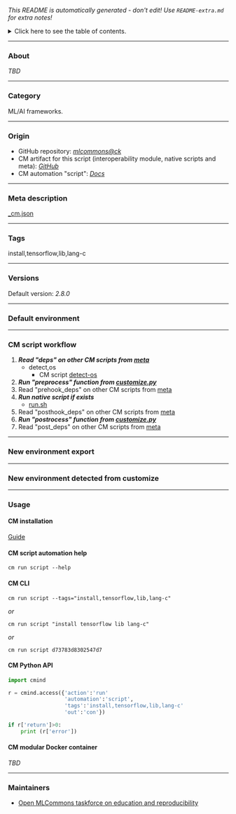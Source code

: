 *This README is automatically generated - don't edit! Use `README-extra.md` for extra notes!*

<details>
<summary>Click here to see the table of contents.</summary>

* [About](#about)
* [Category](#category)
* [Origin](#origin)
* [Meta description](#meta-description)
* [Tags](#tags)
* [Versions](#versions)
* [Default environment](#default-environment)
* [CM script workflow](#cm-script-workflow)
* [New environment export](#new-environment-export)
* [New environment detected from customize](#new-environment-detected-from-customize)
* [Usage](#usage)
  * [ CM installation](#cm-installation)
  * [ CM script automation help](#cm-script-automation-help)
  * [ CM CLI](#cm-cli)
  * [ CM Python API](#cm-python-api)
  * [ CM modular Docker container](#cm-modular-docker-container)
* [Maintainers](#maintainers)

</details>

___
### About

*TBD*
___
### Category

ML/AI frameworks.
___
### Origin

* GitHub repository: *[mlcommons@ck](https://github.com/mlcommons/ck/tree/master/cm-mlops)*
* CM artifact for this script (interoperability module, native scripts and meta): *[GitHub](https://github.com/mlcommons/ck/tree/master/cm-mlops/script/install-tensorflow-for-c)*
* CM automation "script": *[Docs](https://github.com/octoml/ck/blob/master/docs/list_of_automations.md#script)*

___
### Meta description
[_cm.json](_cm.json)

___
### Tags
install,tensorflow,lib,lang-c

___
### Versions
Default version: *2.8.0*

___
### Default environment

___
### CM script workflow

  1. ***Read "deps" on other CM scripts from [meta](https://github.com/mlcommons/ck/tree/master/cm-mlops/script/install-tensorflow-for-c/_cm.json)***
     * detect,os
       - CM script [detect-os](https://github.com/mlcommons/ck/tree/master/cm-mlops/script/detect-os)
  1. ***Run "preprocess" function from [customize.py](https://github.com/mlcommons/ck/tree/master/cm-mlops/script/install-tensorflow-for-c/customize.py)***
  1. Read "prehook_deps" on other CM scripts from [meta](https://github.com/mlcommons/ck/tree/master/cm-mlops/script/install-tensorflow-for-c/_cm.json)
  1. ***Run native script if exists***
     * [run.sh](https://github.com/mlcommons/ck/tree/master/cm-mlops/script/install-tensorflow-for-c/run.sh)
  1. Read "posthook_deps" on other CM scripts from [meta](https://github.com/mlcommons/ck/tree/master/cm-mlops/script/install-tensorflow-for-c/_cm.json)
  1. ***Run "postrocess" function from [customize.py](https://github.com/mlcommons/ck/tree/master/cm-mlops/script/install-tensorflow-for-c/customize.py)***
  1. Read "post_deps" on other CM scripts from [meta](https://github.com/mlcommons/ck/tree/master/cm-mlops/script/install-tensorflow-for-c/_cm.json)
___
### New environment export

___
### New environment detected from customize

___
### Usage

#### CM installation
[Guide](https://github.com/mlcommons/ck/blob/master/docs/installation.md)

#### CM script automation help
```cm run script --help```

#### CM CLI
`cm run script --tags="install,tensorflow,lib,lang-c"`

*or*

`cm run script "install tensorflow lib lang-c"`

*or*

`cm run script d73783d8302547d7`

#### CM Python API

```python
import cmind

r = cmind.access({'action':'run'
                  'automation':'script',
                  'tags':'install,tensorflow,lib,lang-c'
                  'out':'con'})

if r['return']>0:
    print (r['error'])
```

#### CM modular Docker container
*TBD*
___
### Maintainers

* [Open MLCommons taskforce on education and reproducibility](https://github.com/mlcommons/ck/blob/master/docs/mlperf-education-workgroup.md)